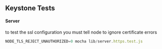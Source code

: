 ## Keystone Tests

#### Server
to test the ssl configuration you must tell node to ignore certificate errors
```javascript
NODE_TLS_REJECT_UNAUTHORIZED=0 mocha lib/server.https.test.js 
```
